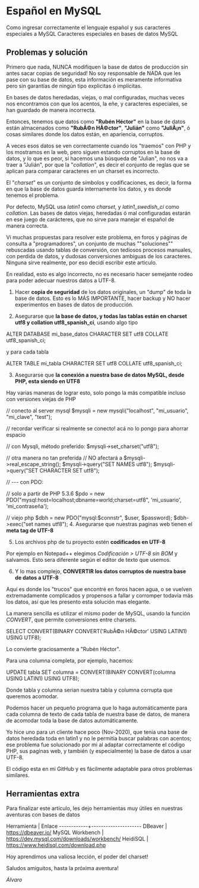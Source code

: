 # Español en MySQL

Como ingresar correctamente el lenguaje español y sus caracteres especiales a MySQL
Caracteres especiales en bases de datos MySQL

## Problemas y solución

Primero que nada, NUNCA modifiquen la base de datos de producción sin antes sacar copias de seguridad! No soy responsable de NADA que les pase con su base de datos, esta información es meramente informativa pero sin garantías de ningún tipo explicitas ó implícitas.

En bases de datos heredadas, viejas, o mal configuradas, muchas veces nos encontramos con que los acentos, la eñe, y caracteres especiales, se han guardado de manera incorrecta.

Entonces, tenemos que datos como **"Rubén Héctor"** en la base de datos están almacenados como **"RubÃ©n HÃ©ctor"**, **"Julián"** como **"JuliÃ¡n"**, ó cosas similares donde los datos están, en apariencia, corruptos.

A veces esos datos se ven correctamente cuando los "traemos" con PHP y los mostramos en la web, pero siguen estando corruptos en la base de datos, y lo que es peor, si hacemos una búsqueda de "Julian", no nos va a traer a "Julián", por que la "*collation*", es decir el conjunto de reglas que se aplican para comparar caracteres en un charset es incorrecto.

El "*charset*" es un conjunto de símbolos y codificaciones, es decir, la forma en que la base de datos guarda internamente los datos, y es donde tenemos el problema.

Por defecto, MySQL usa *latin1* como *charset*, y  *latin1_swedish_ci* como *collation*. Las bases de datos viejas, heredadas ó mal configuradas estarán en ese juego de carácteres, que no sirve para manejar el español de manera correcta.

Vi muchas propuestas para resolver este problema, en foros y páginas de consulta a "programadores", un conjunto de muchas ""soluciones"" rebuscadas usando tablas de conversión, con tediosos procesos manuales, con perdida de datos, y dudosas conversiones ambiguas de los caracteres. Ninguna sirve realmente, por eso decidí escribir este articulo.

En realidad, esto es algo incorrecto, no es necesario hacer semejante rodeo para poder adecuar nuestros datos a UTF-8.

1. Hacer **copia de seguridad** de los datos originales, un "dump" de toda la base de datos. Esto es lo MÁS IMPORTANTE, hacer backup y NO hacer experimentos en bases de datos de producción.

2. Asegurarse que **la base de datos, y todas las tablas están en charset utf8 y collation utf8_spanish_ci**, usando algo tipo

ALTER DATABASE mi_base_datos CHARACTER SET utf8 COLLATE utf8_spanish_ci;

y para cada tabla

ALTER TABLE mi_tabla CHARACTER SET utf8 COLLATE utf8_spanish_ci;

3. Asegurarse que **la conexión a nuestra base de datos MySQL, desde PHP, esta siendo en UTF8**

Hay varias maneras de lograr esto, solo pongo la más compatible incluso con versiones viejas de PHP

// conecto al server mysql
$mysqli = new mysqli("localhost", "mi_usuario", "mi_clave", "test");

// recordar verificar si realmente se conecto! acá no lo pongo para ahorrar espacio

// con Mysqli, método preferido:
$mysqli->set_charset("utf8");

// otra manera no tan preferida
// NO afectará a $mysqli->real_escape_string();
$mysqli->query("SET NAMES utf8");
$mysqli->query("SET CHARACTER SET utf8");

// --- con PDO:

// solo a partir de PHP 5.3.6
$pdo = new PDO("mysql:host=localhost;dbname=world;charset=utf8", 'mi_usuario', 'mi_contraseña');

// viejo php
$dbh = new PDO("mysql:$connstr",  $user, $password);
$dbh->exec("set names utf8");
4. Asegurarse que nuestras paginas web tienen el **meta tag de UTF-8**

<meta charset="utf-8">

5. Los archivos php de tu proyecto estén **codificados en UTF-8**

Por ejemplo en Notepad++ elegimos *Codificación > UTF-8 sin BOM* y salvamos. Esto sera diferente según el editor de texto que usemos.

6. Y lo mas complejo, **CONVERTIR los datos corruptos de nuestra base de datos a UTF-8**

Aquí es donde los "trucos" que encontré en foros hacen agua, o se vuelven extremadamente complicados y propensos a fallar y corromper todavía más los datos, así que les presento esta solución mas elegante.

La manera sencilla es utilizar el mismo poder de MySQL, usando la función *CONVERT*, que permite conversiones entre charsets.

SELECT CONVERT(BINARY CONVERT('RubÃ©n HÃ©ctor' USING LATIN1) USING UTF8);

Lo convierte graciosamente a "Rubén Héctor".

Para una columna completa, por ejemplo, hacemos:

UPDATE tabla SET columna = CONVERT(BINARY CONVERT(columna USING LATIN1) USING UTF8);

Donde tabla y columna serian nuestra tabla y columna corrupta que queremos acomodar.

Podemos hacer un pequeño programa que lo haga automáticamente para cada columna de texto de cada tabla de nuestra base de datos, de manera de acomodar toda la base de datos automáticamente.

Yo hice uno para un cliente hace poco (Nov-2020), que tenia una base de datos heredada toda en latin1 y no le permitía buscar palabras con acentos; ese problema fue solucionado por mi al adaptar correctamente el código PHP, sus paginas web, y también (y especialmente) la base de datos a usar UTF-8.

El código esta en mi GitHub y es fácilmente adaptable para otros problemas similares.

## Herramientas extra

Para finalizar este artículo, les dejo herramientas muy útiles en nuestras aventuras con bases de datos

Herramienta | Enlace
------------+---------------------
DBeaver | https://dbeaver.io/
MySQL Workbench | https://dev.mysql.com/downloads/workbench/
HeidiSQL | https://www.heidisql.com/download.php

Hoy aprendimos una valiosa lección, el poder del charset!

Saludos amiguitos, hasta la próxima aventura!

*Álvaro*
